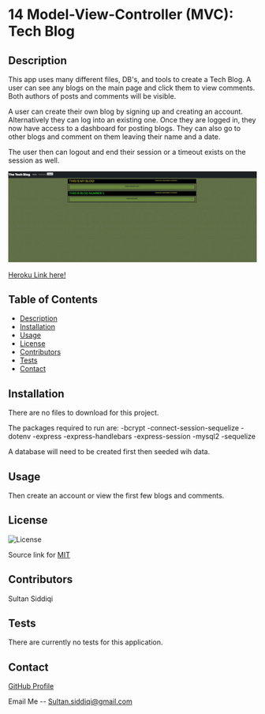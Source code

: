 # 14 Model-View-Controller (MVC): Tech Blog

## Description

This app uses many different files, DB's, and tools to create a Tech Blog. A user can see any blogs on the main page and click them to view comments. Both authors of posts and comments will be visible.

A user can create their own blog by signing up and creating an account. Alternatively they can log into an existing one.
Once they are  logged in, they now have access to a dashboard for posting blogs. They can also go to other blogs and comment on them leaving their name and a date. 

The user then can logout and end their session or a timeout exists on the session as well. 
   
![Screenshot of APP](./assets/images/Tech-blog-screen.png)

[Heroku Link here!](https://fast-basin-66353.herokuapp.com/)



## Table of Contents
- [Description](#description)
- [Installation](#installation)
- [Usage](#usage)
- [License](#license)
- [Contributors](#contributors)
- [Tests](#tests)
- [Contact](#contact)

## Installation

There are no files to download for this project.

The packages required to run are:
-bcrypt
-connect-session-sequelize
-dotenv
-express
-express-handlebars
-express-session
-mysql2
-sequelize 

A database will need to be created first then seeded wih data. 

## Usage

Then create an account or view the first few blogs and comments.  


## License

![License](https://img.shields.io/badge/License-MIT-yellow.svg)

Source link for [MIT](https://opensource.org/licenses/MIT)

## Contributors

Sultan Siddiqi

## Tests

There are currently no tests for this application.  

## Contact

[GitHub Profile](https://github.com/sultansiddiqi)

Email Me -- Sultan.siddiqi@gmail.com